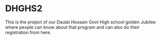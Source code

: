 # DHGHS2
This is the project of our Daulat Hossain Govt High school golden Jubilee where people can know about that program and can also do their registration from here. 
